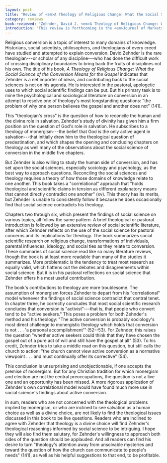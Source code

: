 ```yaml
---
layout: post
title: "Review of <em>A Theology of Religious Change: What the Social Science of Conversion Means for the Gospel</em>, by David J. Zehnder"
category: reviews
book-reviewed: "Zehnder, David J. <em>A Theology of Religious Change: What the Social Science of Conversion Means for the Gospel</em>. Eugene, Oregon: Pickwick Publications, 2011. xxii + 179 pages. ISBN: 978-1-61097-359-5."
introduction: "This review is forthcoming in the <em>Journal of Markets and Morality</em>."
---
```


Religious conversion is a topic of interest to many domains of
knowledge. Historians, social scientists, philosophers, and theologians
of every creed have studied and attempted to explain conversion. David
Zehnder is the rare theologian---or scholar of any discipline---who has
done the difficult work of crossing disciplinary boundaries to bring
back the fruits of disciplines not his own. The title of his book, _A
Theology of Religious Change: What the Social Science of the Conversion
Means for the Gospel_ indicates that Zehnder is a net importer of ideas,
and contributing back to the social sciences is not on his agenda. He is
interested in the pastoral, apologetic uses to which social scientific
findings can be put. But his primary task is to mine the psychological
and sociological literature on conversion in an attempt to resolve one
of theology's most longstanding questions: "the problem of why one
person believes the gospel and another does not" (141).

This "theologian's cross" is the question of how to reconcile the human
and the divine role in salvation. Zehnder's study of divinity has given
him a firm position on the question of God's role in salvation. He
subscribes to a theology of monergism---the belief that God is the only
active agent in salvation---that initially drew him to the theological
question of predestination, and which shapes the opening and concluding
chapters on theology as well many of the observations about the social
science of conversion in the middle five chapters.

But Zehnder is also willing to study the human side of conversion, and
has set upon the social sciences, especially sociology and psychology,
as the best way to approach questions. Reconciling the social sciences
and theology requires a theory of how those domains of knowledge relate
to one another. This book takes a "correlational" approach that "holds
theological and scientific claims in tension as different explanatory
means that cannot directly contradict one another" (xv). This theory has
its merits, but Zehnder is unable to consistently follow it because he
does occasionally find that social science contradicts his theology.

Chapters two through six, which present the findings of social science
on various topics, all follow the same pattern. A brief theological
or pastoral introduction is followed by an extensive review of social
scientific literature, after which Zehnder reflects on the use of the
social science for pastoral concerns and its implications for theology.
The book summarizes social scientific research on religious change,
transformations of individuals, parental influences, ideology, and
social ties as they relate to conversion. These summaries of social
science read like so many literature reviews, though the book is at
least more readable than many of the studies it summarizes. More
problematic is the tendency to treat most research as equally valid,
which flattens out the debates and disagreements within social science.
But it is in his pastoral reflections on social science that Zehnder
offers his most useful contribution.

The book's contributions to theology are more troublesome.
The assumption of monergism forces Zehnder to depart from his
"correlational" model whenever the findings of social science
contradict that central tenet. In chapter three, he correctly concludes
that most social scientific research concludes that conversion is
"activist"---that is, that people who convert tend to be "active
seekers." This poses a problem for both Zehnder's method and his
theology: "The active conversion is probably sociology's most direct
challenge to monergistic theology which holds that conversion is not .
. . 'a personal accomplishment'" (52--53). For Zehnder, this raises the
question "whether active seekers could think that they have chosen the
gospel out of a pure act of will and still have the gospel at all" (53).
To his credit, Zehnder tries to take a middle road on this question,
but still calls the church to action: "the church cannot view active
conversion as a normative viewpoint . . . and must continually offer its
corrective" (54).

This conclusion is unsurprising and unobjectionable, if one accepts
the premise of monergism. But for any Christian tradition for which
monergism and election are not the central preoccupations, the question
is not a live one and an opportunity has been missed. A more rigorous
application of Zehnder's own correlational model would have found much
more use in social science's findings about active conversion.

In sum, readers who are not concerned with the theological problems
implied by monergism, or who are inclined to see salvation as a
human choice as well as a divine choice, are not likely to find the
theological issues discussed in this book to be live questions. Readers
who are inclined to agree with Zehnder that theology is a divine choice
will find Zehnder's theological reasonings informed by social science to
be intriguing. I hope they will also find them salutary, for Zehnder's
willingness to approach both sides of the question should be applauded.
And all readers can find his desire to turn "theology's attention away
from unsolvable mysteries and toward the question of how the church can
communicate to people's needs" (141), as well as his helpful suggestions
to that end, to be profitable.
